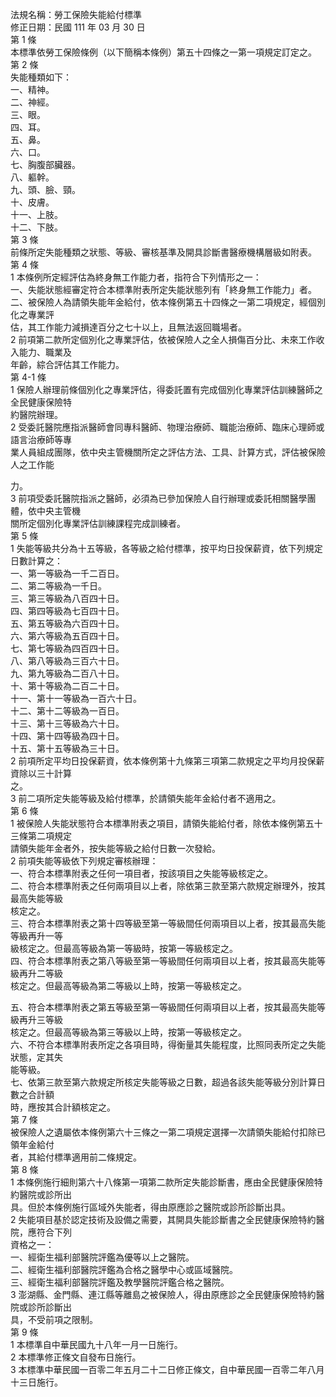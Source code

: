 法規名稱：勞工保險失能給付標準  
修正日期：民國 111 年 03 月 30 日  
第 1 條  
本標準依勞工保險條例（以下簡稱本條例）第五十四條之一第一項規定訂定之。  
第 2 條  
失能種類如下：  
一、精神。  
二、神經。  
三、眼。  
四、耳。  
五、鼻。  
六、口。  
七、胸腹部臟器。  
八、軀幹。  
九、頭、臉、頸。  
十、皮膚。  
十一、上肢。  
十二、下肢。  
第 3 條  
前條所定失能種類之狀態、等級、審核基準及開具診斷書醫療機構層級如附表。  
第 4 條  
1 本條例所定經評估為終身無工作能力者，指符合下列情形之一：  
一、失能狀態經審定符合本標準附表所定失能狀態列有「終身無工作能力」者。  
二、被保險人為請領失能年金給付，依本條例第五十四條之一第二項規定，經個別化之專業評  
估，其工作能力減損達百分之七十以上，且無法返回職場者。  
2 前項第二款所定個別化之專業評估，依被保險人之全人損傷百分比、未來工作收入能力、職業及  
年齡，綜合評估其工作能力。  
第 4-1 條  
1 保險人辦理前條個別化之專業評估，得委託置有完成個別化專業評估訓練醫師之全民健康保險特  
約醫院辦理。  
2 受委託醫院應指派醫師會同專科醫師、物理治療師、職能治療師、臨床心理師或語言治療師等專  
業人員組成團隊，依中央主管機關所定之評估方法、工具、計算方式，評估被保險人之工作能  


力。  
3 前項受委託醫院指派之醫師，必須為已參加保險人自行辦理或委託相關醫學團體，依中央主管機  
關所定個別化專業評估訓練課程完成訓練者。  
第 5 條  
1 失能等級共分為十五等級，各等級之給付標準，按平均日投保薪資，依下列規定日數計算之：  
一、第一等級為一千二百日。  
二、第二等級為一千日。  
三、第三等級為八百四十日。  
四、第四等級為七百四十日。  
五、第五等級為六百四十日。  
六、第六等級為五百四十日。  
七、第七等級為四百四十日。  
八、第八等級為三百六十日。  
九、第九等級為二百八十日。  
十、第十等級為二百二十日。  
十一、第十一等級為一百六十日。  
十二、第十二等級為一百日。  
十三、第十三等級為六十日。  
十四、第十四等級為四十日。  
十五、第十五等級為三十日。  
2 前項所定平均日投保薪資，依本條例第十九條第三項第二款規定之平均月投保薪資除以三十計算  
之。  
3 前二項所定失能等級及給付標準，於請領失能年金給付者不適用之。  
第 6 條  
1 被保險人失能狀態符合本標準附表之項目，請領失能給付者，除依本條例第五十三條第二項規定  
請領失能年金者外，按失能等級之給付日數一次發給。  
2 前項失能等級依下列規定審核辦理：  
一、符合本標準附表之任何一項目者，按該項目之失能等級核定之。  
二、符合本標準附表之任何兩項目以上者，除依第三款至第六款規定辦理外，按其最高失能等級  
核定之。  
三、符合本標準附表之第十四等級至第一等級間任何兩項目以上者，按其最高失能等級再升一等  
級核定之。但最高等級為第一等級時，按第一等級核定之。  
四、符合本標準附表之第八等級至第一等級間任何兩項目以上者，按其最高失能等級再升二等級  
核定之。但最高等級為第二等級以上時，按第一等級核定之。  


五、符合本標準附表之第五等級至第一等級間任何兩項目以上者，按其最高失能等級再升三等級  
核定之。但最高等級為第三等級以上時，按第一等級核定之。  
六、不符合本標準附表所定之各項目時，得衡量其失能程度，比照同表所定之失能狀態，定其失  
能等級。  
七、依第三款至第六款規定所核定失能等級之日數，超過各該失能等級分別計算日數之合計額  
時，應按其合計額核定之。  
第 7 條  
被保險人之遺屬依本條例第六十三條之一第二項規定選擇一次請領失能給付扣除已領年金給付  
者，其給付標準適用前二條規定。  
第 8 條  
1 本條例施行細則第六十八條第一項第二款所定失能診斷書，應由全民健康保險特約醫院或診所出  
具。但於本條例施行區域外失能者，得由原應診之醫院或診所診斷出具。  
2 失能項目基於認定技術及設備之需要，其開具失能診斷書之全民健康保險特約醫院，應符合下列  
資格之一：  
一、經衛生福利部醫院評鑑為優等以上之醫院。  
二、經衛生福利部醫院評鑑為合格之醫學中心或區域醫院。  
三、經衛生福利部醫院評鑑及教學醫院評鑑合格之醫院。  
3 澎湖縣、金門縣、連江縣等離島之被保險人，得由原應診之全民健康保險特約醫院或診所診斷出  
具，不受前項之限制。  
第 9 條  
1 本標準自中華民國九十八年一月一日施行。  
2 本標準修正條文自發布日施行。  
3 本標準中華民國一百零二年五月二十二日修正條文，自中華民國一百零二年八月十三日施行。  



